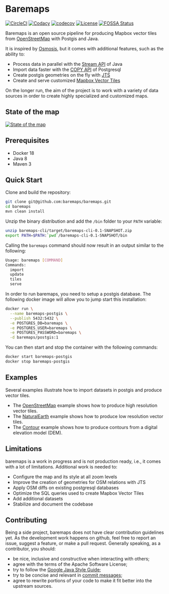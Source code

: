 # Baremaps

[![CircleCI](https://circleci.com/gh/baremaps/baremaps.svg?style=svg)](https://circleci.com/gh/baremaps/baremaps)
[![Codacy](https://api.codacy.com/project/badge/Grade/9bb5efb0bea54a868cc70b0d9e564767)](https://app.codacy.com/app/bchapuis/baremaps?utm_source=github.com&utm_medium=referral&utm_content=bchapuis/baremaps&utm_campaign=Badge_Grade_Dashboard)
[![codecov](https://codecov.io/gh/baremaps/baremaps/branch/master/graph/badge.svg)](https://codecov.io/gh/baremaps/baremaps)
[![License](https://img.shields.io/badge/License-Apache%202.0-blue.svg)](https://opensource.org/licenses/Apache-2.0)
[![FOSSA Status](https://app.fossa.io/api/projects/git%2Bgithub.com%2Fbaremaps%2Fbaremaps.svg?type=shield)](https://app.fossa.io/projects/git%2Bgithub.com%2Fbaremaps%2Fbaremaps?ref=badge_shield)

Baremaps is an open source pipeline for producing Mapbox vector tiles from [OpenStreetMap](https://www.openstreetmap.org) with Postgis and Java.

It is inspired by [Osmosis](https://github.com/openstreetmap/osmosis), but it comes with additional features, such as the ability to:
-   Process data in parallel with the [Stream API](https://docs.oracle.com/javase/8/docs/api/java/util/stream/package-summary.html) of Java
-   Import data faster with the [COPY API](https://www.postgresql.org/docs/11/sql-copy.html) of Postgresql
-   Create postgis geometries on the fly with [JTS](https://github.com/locationtech/jts)
-   Create and serve customized [Mapbox Vector Tiles](https://docs.mapbox.com/vector-tiles/specification/)

On the longer run, the aim of the project is to work with a variety of data sources in order to create highly specialized and customized maps.

## State of the map

[![State of the map](https://github.com/baremaps/baremaps/raw/master/screenshots/2019-12-27.png)](https://www.baremaps.com/)

## Prerequisites

-   Docker 18
-   Java 8
-   Maven 3

## Quick Start

Clone and build the repository:

```bash
git clone git@github.com:baremaps/baremaps.git
cd baremaps
mvn clean install
```

Unzip the binary distribution and add the `/bin` folder to your `PATH` variable:

```bash
unzip baremaps-cli/target/baremaps-cli-0.1-SNAPSHOT.zip
export PATH=$PATH:`pwd`/baremaps-cli-0.1-SNAPSHOT/bin
```

Calling the `baremaps` command should now result in an output similar to the following:

```bash
Usage: baremaps [COMMAND]
Commands:
  import
  update
  tiles
  serve
```

In order to run baremaps, you need to setup a postgis database.
The following docker image will allow you to jump start this installation:

```bash
docker run \
  --name baremaps-postgis \
  --publish 5432:5432 \
  -e POSTGRES_DB=baremaps \
  -e POSTGRES_USER=baremaps \
  -e POSTGRES_PASSWORD=baremaps \
  -d baremaps/postgis:1
```

You can then start and stop the container with the following commands:

```bash
docker start baremaps-postgis
docker stop baremaps-postgis
```

## Examples

Several examples illustrate how to import datasets in postgis and produce vector tiles.
-   The [OpenStreetMap](examples/openstreetmap/README.md) example shows how to produce high resolution vector tiles.
-   The [NaturalEarth](examples/naturalearth/README.md) example shows how to produce low resolution vector tiles.
-   The [Contour](examples/contour/README.md) example shows how to produce contours from a digital elevation model (DEM).

## Limitations

baremaps is a work in progress and is not production ready, i.e., it comes with a lot of limitations. 
Additional work is needed to: 
-   Configure the map and its style at all zoom levels
-   Improve the creation of geometries for OSM relations with JTS
-   Apply OSM diffs on existing postgresql databases
-   Optimize the SQL queries used to create Mapbox Vector Tiles
-   Add additional datasets
-   Stabilize and document the codebase


## Contributing

Being a side project, baremaps does not have clear contribution guidelines yet.
As the development work happens on github, feel free to report an issue, suggest a feature, or make a pull request.
Generally speaking, as a contributor, you should:
-   be nice, inclusive and constructive when interacting with others;
-   agree with the terms of the Apache Software License;
-   try to follow the [Google Java Style Guide](https://google.github.io/styleguide/javaguide.html);
-   try to be concise and relevant in [commit messages](https://chris.beams.io/posts/git-commit/);
-   agree to rewrite portions of your code to make it fit better into the upstream sources.
